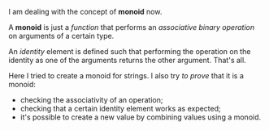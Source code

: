 I am dealing with the concept of **monoid** now.

A **monoid** is just a *function* that performs an *associative binary operation*
on arguments of a certain type.

An *identity* element is defined such that performing the operation on the identity as one of the arguments returns the other argument.
That's all.

Here I tried to create a monoid for strings.
I also try *to prove* that it is a monoid:
 - сhecking the associativity of an operation;
 - сhecking that a certain identity element works as expected;
 - it's possible to create a new value by combining values ​​using a monoid.
